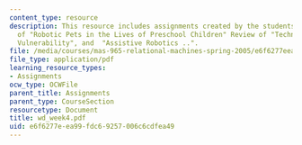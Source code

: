 ```yaml
---
content_type: resource
description: This resource includes assignments created by the students on review
  of "Robotic Pets in the Lives of Preschool Children" Review of "Technology and Human
  Vulnerability", and  "Assistive Robotics ..".
file: /media/courses/mas-965-relational-machines-spring-2005/e6f6277eea99fdc69257006c6cdfea49_wd_week4.pdf
file_type: application/pdf
learning_resource_types:
- Assignments
ocw_type: OCWFile
parent_title: Assignments
parent_type: CourseSection
resourcetype: Document
title: wd_week4.pdf
uid: e6f6277e-ea99-fdc6-9257-006c6cdfea49
---
```

